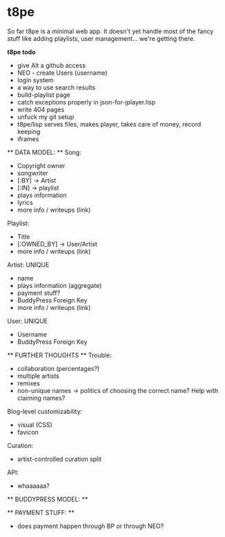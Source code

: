 # t8pe #

So far t8pe is a minimal web app. It doesn't yet handle most of the fancy stuff like adding playlists, user management... we're getting there. 

**t8pe todo**

- give Alt a github access
- NEO - create Users (username)
- login system
- a way to use search results
- build-playlist page
- catch exceptions properly in json-for-jplayer.lisp
- write 404 pages
- unfuck my git setup
- t8pe/lisp serves files, makes player, takes care of money, record
keeping
- iframes

** DATA MODEL: **
Song:
- Copyright owner
- songwriter
- [:BY] -> Artist
- [:IN] -> playlist
- plays information
- lyrics
- more info / writeups (link)

Playlist: 
- Title
- [:OWNED_BY] -> User/Artist
- more info / writeups (link)

Artist: UNIQUE
- name
- plays information (aggregate)
- payment stuff?
- BuddyPress Foreign Key
- more info / writeups (link)

User: UNIQUE
- Username
- BuddyPress Foreign Key

** FURTHER THOUGHTS ** 
Trouble:
- collaboration (percentages?)
- multiple artists
- remixes
- non-unique names -> politics of choosing the correct name? Help with
claiming names?

Blog-level customizability:
- visual (CSS)
- favicon

Curation:
- artist-controlled curation split

API:
- whaaaaaa?

** BUDDYPRESS MODEL: **


** PAYMENT STUFF: **
- does payment happen through BP or through NEO?


